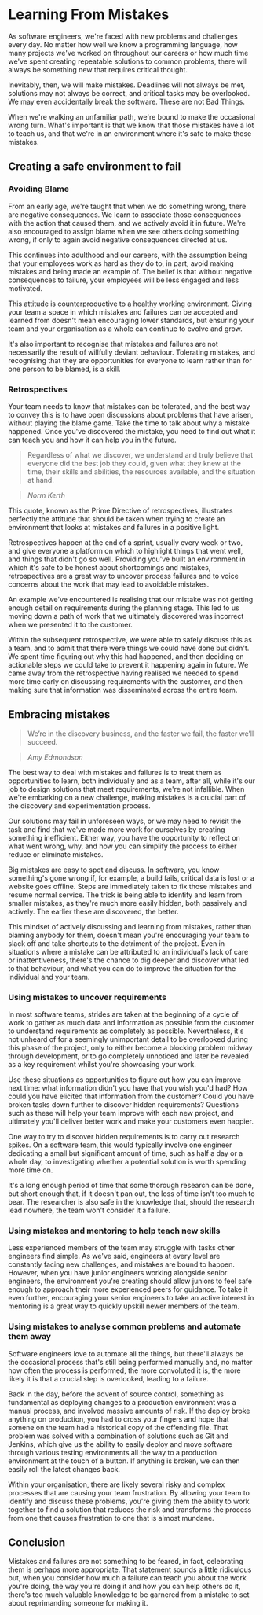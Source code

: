 # Learning From Mistakes

As software engineers, we're faced with new problems and challenges every day. No matter how well we know a programming language, how many projects we've worked on throughout our careers or how much time we've spent creating repeatable solutions to common problems, there will always be something new that requires critical thought.

Inevitably, then, we will make mistakes. Deadlines will not always be met, solutions may not always be correct, and critical tasks may be overlooked. We may even accidentally break the software. These are not Bad Things.

When we're walking an unfamiliar path, we're bound to make the occasional wrong turn. What's important is that we know that those mistakes have a lot to teach us, and that we're in an environment where it's safe to make those mistakes.

## Creating a safe environment to fail

### Avoiding Blame

From an early age, we're taught that when we do something wrong, there are negative consequences. We learn to associate those consequences with the action that caused them, and we actively avoid it in future. We're also encouraged to assign blame when we see others doing something wrong, if only to again avoid negative consequences directed at us.

This continues into adulthood and our careers, with the assumption being that your employees work as hard as they do to, in part, avoid making mistakes and being made an example of. The belief is that without negative consequences to failure, your employees will be less engaged and less motivated.

This attitude is counterproductive to a healthy working environment. Giving your team a space in which mistakes and failures can be accepted and learned from doesn't mean encouraging lower standards, but ensuring your team and your organisation as a whole can continue to evolve and grow.

It's also important to recognise that mistakes and failures are not necessarily the result of willfully deviant behaviour. Tolerating mistakes, and recognising that they are opportunities for everyone to learn rather than for one person to be blamed, is a skill.

### Retrospectives

Your team needs to know that mistakes can be tolerated, and the best way to convey this is to have open discussions about problems that have arisen, without playing the blame game. Take the time to talk about why a mistake happened. Once you've discovered the mistake, you need to find out what it can teach you and how it can help you in the future.

> Regardless of what we discover, we understand and truly believe that everyone did the best job they could, given what they knew at the time, their skills and abilities, the resources available, and the situation at hand.

> _Norm Kerth_

This quote, known as the Prime Directive of retrospectives, illustrates perfectly the attitude that should be taken when trying to create an environment that looks at mistakes and failures in a positive light.

Retrospectives happen at the end of a sprint, usually every week or two, and give everyone a platform on which to highlight things that went well, and things that didn't go so well. Providing you've built an environment in which it's safe to be honest about shortcomings and mistakes, retrospectives are a great way to uncover process failures and to voice concerns about the work that may lead to avoidable mistakes.

An example we've encountered is realising that our mistake was not getting enough detail on requirements during the planning stage. This led to us moving down a path of work that we ultimately discovered was incorrect when we presented it to the customer.

Within the subsequent retrospective, we were able to safely discuss this as a team, and to admit that there were things we could have done but didn't. We spent time figuring out why this had happened, and then deciding on actionable steps we could take to prevent it happening again in future. We came away from the retrospective having realised we needed to spend more time early on discussing requirements with the customer, and then making sure that information was disseminated across the entire team.

## Embracing mistakes

> We’re in the discovery business, and the faster we fail, the faster we’ll succeed.

> _Amy Edmondson_

The best way to deal with mistakes and failures is to treat them as opportunities to learn, both individually and as a team, after all, while it's our job to design solutions that meet requirements, we're not infallible. When we're embarking on a new challenge, making mistakes is a crucial part of the discovery and experimentation process.

Our solutions may fail in unforeseen ways, or we may need to revisit the task and find that we've made more work for ourselves by creating something inefficient. Either way, you have the opportunity to reflect on what went wrong, why, and how you can simplify the process to either reduce or eliminate mistakes.

Big mistakes are easy to spot and discuss. In software, you know something's gone wrong if, for example, a build fails, critical data is lost or a website goes offline. Steps are immediately taken to fix those mistakes and resume normal service. The trick is being able to identify and learn from smaller mistakes, as they're much more easily hidden, both passively and actively. The earlier these are discovered, the better.

This mindset of actively discussing and learning from mistakes, rather than blaming anybody for them, doesn't mean you're encouraging your team to slack off and take shortcuts to the detriment of the project. Even in situations where a mistake can be attributed to an individual's lack of care or inattentiveness, there's the chance to dig deeper and discover what led to that behaviour, and what you can do to improve the situation for the individual and your team.

### Using mistakes to uncover requirements

In most software teams, strides are taken at the beginning of a cycle of work to gather as much data and information as possible from the customer to understand requirements as completely as possible. Nevertheless, it's not unheard of for a seemingly unimportant detail to be overlooked during this phase of the project, only to either become a blocking problem midway through development, or to go completely unnoticed and later be revealed as a key requirement whilst you're showcasing your work.

Use these situations as opportunities to figure out how you can improve next time: what information didn't you have that you wish you'd had? How could you have elicited that information from the customer? Could you have broken tasks down further to discover hidden requirements? Questions such as these will help your team improve with each new project, and ultimately you'll deliver better work and make your customers even happier.

One way to try to discover hidden requirements is to carry out research spikes. On a software team, this would typically involve one engineer dedicating a small but significant amount of time, such as half a day or a whole day, to investigating whether a potential solution is worth spending more time on.

It's a long enough period of time that some thorough research can be done, but short enough that, if it doesn't pan out, the loss of time isn't too much to bear. The researcher is also safe in the knowledge that, should the research lead nowhere, the team won't consider it a failure.

### Using mistakes and mentoring to help teach new skills

Less experienced members of the team may struggle with tasks other engineers find simple. As we've said, engineers at every level are constantly facing new challenges, and mistakes are bound to happen. However, when you have junior engineers working alongside senior engineers, the environment you're creating should allow juniors to feel safe enough to approach their more experienced peers for guidance. To take it even further, encouraging your senior engineers to take an active interest in mentoring is a great way to quickly upskill newer members of the team.

### Using mistakes to analyse common problems and automate them away

Software engineers love to automate all the things, but there'll always be the occasional process that's still being performed manually and, no matter how often the process is performed, the more convoluted it is, the more likely it is that a crucial step is overlooked, leading to a failure.

Back in the day, before the advent of source control, something as fundamental as deploying changes to a production environment was a manual process, and involved massive amounts of risk. If the deploy broke anything on production, you had to cross your fingers and hope that somene on the team had a historical copy of the offending file. That problem was solved with a combination of solutions such as Git and Jenkins, which give us the ability to easily deploy and move software through various testing environments all the way to a production environment at the touch of a button. If anything is broken, we can then easily roll the latest changes back.

Within your organisation, there are likely several risky and complex processes that are causing your team frustration. By allowing your team to identify and discuss these problems, you're giving them the ability to work together to find a solution that reduces the risk and transforms the process from one that causes frustration to one that is almost mundane.

## Conclusion

Mistakes and failures are not something to be feared, in fact, celebrating them is perhaps more appropriate. That statement sounds a little ridiculous but, when you consider how much a failure can teach you about the work you're doing, the way you're doing it and how you can help others do it, there's too much valuable knowledge to be garnered from a mistake to set about reprimanding someone for making it.
